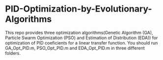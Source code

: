 # PID-Optimization-by-Evolutionary-Algorithms
This repo provides three optimization algorithms(Genetic Algorithm (GA), Particle Swarm Optimization (PSO) and Estimation of Distribution (EDA)) for optimization of PID coeficients for a linear transfer function. You should run  GA_Opt_PID.m, PSO_Opt_PID.m and EDA_Opt_PID.m in three different folders.
